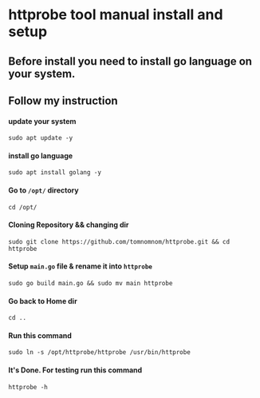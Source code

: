 # httprobe tool manual install and setup
## Before install you need to install go language on your system.
## Follow my instruction

#### update your system
    sudo apt update -y

#### install go language
    sudo apt install golang -y

#### Go to `/opt/` directory
    cd /opt/

#### Cloning Repository && changing dir
    sudo git clone https://github.com/tomnomnom/httprobe.git && cd httprobe

#### Setup `main.go` file & rename it into `httprobe`
    sudo go build main.go && sudo mv main httprobe

#### Go back to Home dir
    cd ..

#### Run this command
    sudo ln -s /opt/httprobe/httprobe /usr/bin/httprobe

#### It's Done. For testing run this command
    httprobe -h